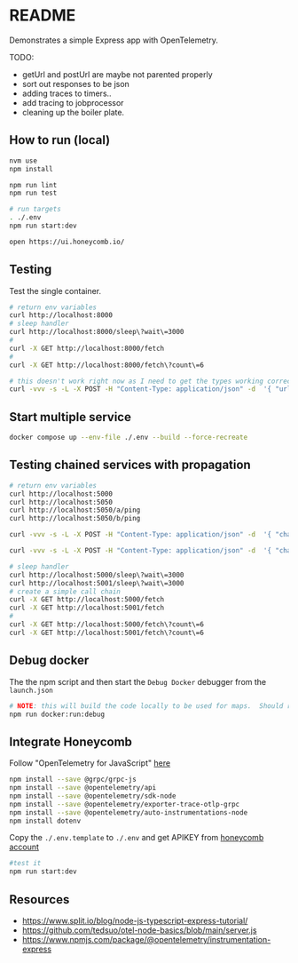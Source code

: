 # README

Demonstrates a simple Express app with OpenTelemetry.  

TODO:

* getUrl and postUrl are maybe not parented properly
* sort out responses to be json
* adding traces to timers..
* add tracing to jobprocessor
* cleaning up the boiler plate.

## How to run (local)

```sh
nvm use
npm install

npm run lint
npm run test

# run targets
. ./.env 
npm run start:dev

open https://ui.honeycomb.io/
```

## Testing

Test the single container.  

```sh
# return env variables
curl http://localhost:8000
# sleep handler
curl http://localhost:8000/sleep\?wait\=3000
#
curl -X GET http://localhost:8000/fetch
# 
curl -X GET http://localhost:8000/fetch\?count\=6

# this doesn't work right now as I need to get the types working correctly. 
curl -vvv -s -L -X POST -H "Content-Type: application/json" -d  '{ "url":"http://localhost:8000/ping"}' http://localhost:8000/fetch
```

## Start multiple service

```sh
docker compose up --env-file ./.env --build --force-recreate  
```

## Testing chained services with propagation

```sh
# return env variables
curl http://localhost:5000
curl http://localhost:5050
curl http://localhost:5050/a/ping
curl http://localhost:5050/b/ping

curl -vvv -s -L -X POST -H "Content-Type: application/json" -d  '{ "chain": [ {"url":"http://nginx:80/b/ping"}, {"url":"http://nginx:80/c/ping"} ] }' http://localhost:5000/fetch

curl -vvv -s -L -X POST -H "Content-Type: application/json" -d  '{ "chain": [ {"url":"http://nginx:80/b/ping"}, {"url":"http://nginx:80/a/fetch", "payload":{ "chain": [ {"url":"http://nginx:80/b/ping" },{"url":"http://nginx:80/a" } ] }}, {"url":"http://nginx:80/a/ping"}] }' http://localhost:5000/fetch

# sleep handler
curl http://localhost:5000/sleep\?wait\=3000
curl http://localhost:5001/sleep\?wait\=3000
# create a simple call chain
curl -X GET http://localhost:5000/fetch
curl -X GET http://localhost:5001/fetch
# 
curl -X GET http://localhost:5000/fetch\?count\=6
curl -X GET http://localhost:5001/fetch\?count\=6

```

## Debug docker

The the npm script and then start the `Debug Docker` debugger from the `launch.json`

```sh
# NOTE: this will build the code locally to be used for maps.  Should really copy this from intermediate container.  
npm run docker:run:debug 
```

## Integrate Honeycomb

Follow "OpenTelemetry for JavaScript" [here](https://docs.honeycomb.io/getting-data-in/javascript/opentelemetry/)

```sh
npm install --save @grpc/grpc-js
npm install --save @opentelemetry/api
npm install --save @opentelemetry/sdk-node
npm install --save @opentelemetry/exporter-trace-otlp-grpc
npm install --save @opentelemetry/auto-instrumentations-node
npm install dotenv       
```

Copy the `./.env.template` to `./.env` and get APIKEY from [honeycomb account](https://ui.honeycomb.io/account)

```sh
#test it
npm run start:dev
```

## Resources

* https://www.split.io/blog/node-js-typescript-express-tutorial/
* https://github.com/tedsuo/otel-node-basics/blob/main/server.js
* https://www.npmjs.com/package/@opentelemetry/instrumentation-express